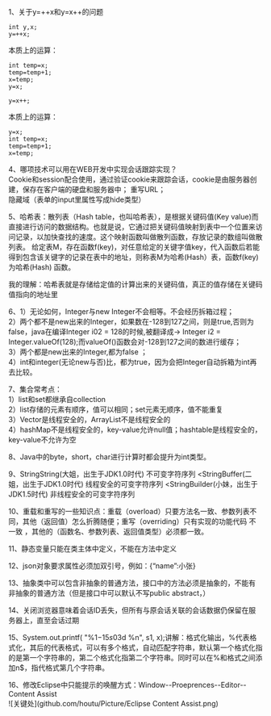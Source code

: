 1、关于y=++x和y=x++的问题  

	int y,x;  
	y=++x;  
本质上的运算：  

	int temp=x;  
	temp=temp+1;  
	x=temp;  
	y=x;

    y=x++;  
本质上的运算：  

	y=x;
	int temp=x;
	temp=temp+1;
	x=temp;


4、哪项技术可以用在WEB开发中实现会话跟踪实现？  
Cookie和session配合使用，通过验证cookie来跟踪会话，cookie是由服务器创建，保存在客户端的硬盘和服务器中；  重写URL；  
隐藏域（表单的input里属性写成hide类型）

5、哈希表：散列表（Hash table，也叫哈希表），是根据关键码值(Key value)而直接进行访问的数据结构。也就是说，它通过把关键码值映射到表中一个位置来访问记录，以加快查找的速度。这个映射函数叫做散列函数，存放记录的数组叫做散列表。
给定表M，存在函数f(key)，对任意给定的关键字值key，代入函数后若能得到包含该关键字的记录在表中的地址，则称表M为哈希(Hash）表，函数f(key)为哈希(Hash) 函数。

我的理解：哈希表就是存储给定值的计算出来的关键码值，真正的值存储在关键码值指向的地址里

6、1）无论如何，Integer与new Integer不会相等。不会经历拆箱过程；  
2）两个都不是new出来的Integer，如果数在-128到127之间，则是true,否则为false，java在编译Integer i02 = 128的时候,被翻译成-> Integer i2 = Integer.valueOf(128);而valueOf()函数会对-128到127之间的数进行缓存；  
3）两个都是new出来的Integer,都为false ；  
4）int和integer(无论new与否)比，都为true，因为会把Integer自动拆箱为int再去比较。

7、集合常考点：  
1）list和set都继承自collection  
2）list存储的元素有顺序，值可以相同；set元素无顺序，值不能重复  
3）Vector是线程安全的，ArrayList不是线程安全的  
4）hashMap不是线程安全的，key-value允许null值；hashtable是线程安全的，key-value不允许为空

8、Java中的byte，short，char进行计算时都会提升为int类型。

9、StringString(大姐，出生于JDK1.0时代) 不可变字符序列     <StringBuffer(二姐，出生于JDK1.0时代)  线程安全的可变字符序列    <StringBuilder(小妹，出生于JDK1.5时代) 非线程安全的可变字符序列

10、重载和重写的一些知识点：重载（overload）只要方法名一致、参数列表不同，其他（返回值）怎么折腾随便；重写（overriding）只有实现的功能代码 不一致 ，其他的（函数名、参数列表、返回值类型）必须都一致。

11、静态变量只能在类主体中定义，不能在方法中定义

12、json对象要求属性必须加双引号，例如：{“name”:小张}

13、抽象类中可以包含非抽象的普通方法，接口中的方法必须是抽象的，不能有非抽象的普通方法（但是接口中可以默认不写public abstract，）

14、关闭浏览器意味着会话ID丢失，但所有与原会话关联的会话数据仍保留在服务器上，直至会话过期

15、System.out.printf( "%1$-15s%2$03d %n", s1, x);讲解：格式化输出，%代表格式化，其后的代表格式，可以有多个格式，自动匹配字符串，默认第一个格式化指的是第一个字符串的，第二个格式化指第二个字符串。同时可以在%和格式之间添加n$，指代格式第几个字符串。

16、修改Eclipse中只能提示的唤醒方式：Window--Proeprences--Editor--Content Assist  
![关键处](github.com/houtu/Picture/Eclipse Content Assist.png)
